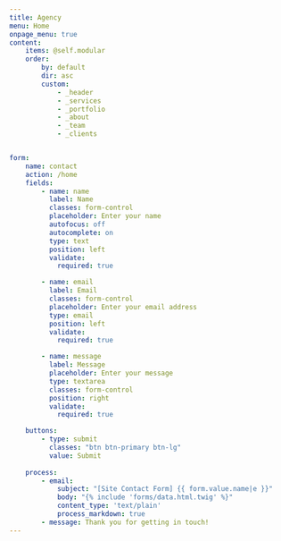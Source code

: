 ```yaml
---
title: Agency
menu: Home
onpage_menu: true
content:
    items: @self.modular
    order:
        by: default
        dir: asc
        custom:
            - _header
            - _services
            - _portfolio
            - _about
            - _team
            - _clients


form:
    name: contact
    action: /home
    fields:
        - name: name
          label: Name
          classes: form-control
          placeholder: Enter your name
          autofocus: off
          autocomplete: on
          type: text
          position: left
          validate:
            required: true

        - name: email
          label: Email
          classes: form-control
          placeholder: Enter your email address
          type: email
          position: left
          validate:
            required: true

        - name: message
          label: Message
          placeholder: Enter your message
          type: textarea
          classes: form-control
          position: right
          validate:
            required: true

    buttons:
        - type: submit
          classes: "btn btn-primary btn-lg"
          value: Submit
        
    process:
        - email:
            subject: "[Site Contact Form] {{ form.value.name|e }}"
            body: "{% include 'forms/data.html.twig' %}"
            content_type: 'text/plain'
            process_markdown: true
        - message: Thank you for getting in touch!
---
```



